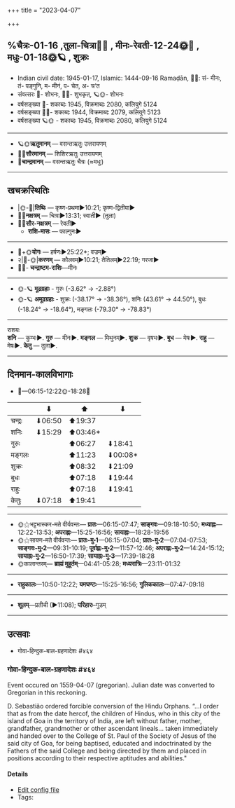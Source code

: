 +++
title = "2023-04-07"

+++

## %चैत्रः-01-16  ,तुला-चित्रा🌛🌌  ,  मीनः-रेवती-12-24🌞🌌  ,  मधुः-01-18🌞🪐  , शुक्रः
- Indian civil date: 1945-01-17, Islamic: 1444-09-16 Ramaḍān, 🌌🌞: सं- मीनः, तं- पङ्गुनि, म- मीनं, प- चेत, अ- च’त
- संवत्सरः 🌛- शोभनः, 🌌🌞- शुभकृत्, 🪐🌞- शोभनः
- वर्षसङ्ख्या 🌛- शकाब्दः 1945, विक्रमाब्दः 2080, कलियुगे 5124
- वर्षसङ्ख्या 🌌🌞- शकाब्दः 1944, विक्रमाब्दः 2079, कलियुगे 5123
- वर्षसङ्ख्या 🪐🌞 - शकाब्दः 1945, विक्रमाब्दः 2080, कलियुगे 5124
___________________
- 🪐🌞**ऋतुमानम्** — वसन्तऋतुः उत्तरायणम्
- 🌌🌞**सौरमानम्** — शिशिरऋतुः उत्तरायणम्
- 🌛**चान्द्रमानम्** — वसन्तऋतुः चैत्रः (≈मधुः)
___________________


## खचक्रस्थितिः
- |🌞-🌛|**तिथिः** — कृष्ण-प्रथमा►10:21; कृष्ण-द्वितीया►  
- 🌌🌛**नक्षत्रम्** — चित्रा►13:31; स्वाती► (तुला)  
- 🌌🌞**सौर-नक्षत्रम्** — रेवती►  
  - **राशि-मासः** — फाल्गुनः► 
___________________
- 🌛+🌞**योगः** — हर्षणः►25:22*; वज्रम्►  
- २|🌛-🌞|**करणम्** — कौलवम्►10:21; तैतिलम्►22:19; गरजा►  
- 🌌🌛- **चन्द्राष्टम-राशिः**—मीनः  
___________________
- 🌞-🪐 **मूढग्रहाः** - गुरुः (-3.62° → -2.88°)
- 🌞-🪐 **अमूढग्रहाः** - शुक्रः (-38.17° → -38.36°), शनिः (43.61° → 44.50°), बुधः (-18.24° → -18.64°), मङ्गलः (-79.30° → -78.83°)
___________________
राशयः  
**शनि** — कुम्भः►. **गुरु** — मीनः►. **मङ्गल** — मिथुनम्►. **शुक्र** — वृषभः►. **बुध** — मेषः►. **राहु** — मेषः►. **केतु** — तुला►. 
___________________


## दिनमान-कालविभागाः
- 🌅—06:15-12:22🌞-18:28🌇  

|      |⬇     |⬆     |⬇     |
|------|-----|-----|------|
|चन्द्रः|⬇06:50 |⬆19:37 |     |
|शनिः   |⬇15:29 |⬆03:46*|     |
|गुरुः  |     |⬆06:27 |⬇18:41 |
|मङ्गलः |     |⬆11:23 |⬇00:08*|
|शुक्रः |     |⬆08:32 |⬇21:09 |
|बुधः   |     |⬆07:18 |⬇19:44 |
|राहुः  |     |⬆07:18 |⬇19:41 |
|केतुः  |⬇07:18 |⬆19:41 |     |
___________________
- 🌞⚝भट्टभास्कर-मते वीर्यवन्तः— **प्रातः**—06:15-07:47; **साङ्गवः**—09:18-10:50; **मध्याह्नः**—12:22-13:53; **अपराह्णः**—15:25-16:56; **सायाह्नः**—18:28-19:56  
- 🌞⚝सायण-मते वीर्यवन्तः— **प्रातः-मु॰1**—06:15-07:04; **प्रातः-मु॰2**—07:04-07:53; **साङ्गवः-मु॰2**—09:31-10:19; **पूर्वाह्णः-मु॰2**—11:57-12:46; **अपराह्णः-मु॰2**—14:24-15:12; **सायाह्नः-मु॰2**—16:50-17:39; **सायाह्नः-मु॰3**—17:39-18:28  
- 🌞कालान्तरम्— **ब्राह्मं मुहूर्तम्**—04:41-05:28; **मध्यरात्रिः**—23:11-01:32  
___________________
- **राहुकालः**—10:50-12:22; **यमघण्टः**—15:25-16:56; **गुलिककालः**—07:47-09:18  
___________________
- **शूलम्**—प्रतीची (►11:08); **परिहारः**–गुडम्  
___________________

## उत्सवाः
- गोवा-हिन्दुक-बाल-ग्रहणादेशः #४६४
### गोवा-हिन्दुक-बाल-ग्रहणादेशः #४६४

Event occured on 1559-04-07 (gregorian). Julian date was converted to Gregorian in this reckoning. 

D. Sebastião ordered forcible conversion of the Hindu Orphans. “...I order that as from the date hercof, the children of Hindus, who in this city of the island of Goa in the territory of India, are left without father, mother, grandfather, grandmother or other ascendant lineals... taken immediately and handed over to the College of St. Paul of the Society of Jesus of the said city of Goa, for being baptised, educated and indoctrinated by the Fathers of the said College and being directed by them and placed in positions according to their respective aptitudes and abilities."

#### Details
- [Edit config file](https://github.com/jyotisham/adyatithi/blob/master/mahApuruSha/xatra-later/julian/day/03/28/govA-hindu-bAla-grahaNAdeshaH.toml)
- Tags: 


